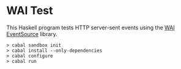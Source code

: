 # WAI Test

This Haskell program tests HTTP server-sent events using the [WAI
EventSource](http://hackage.haskell.org/package/wai-eventsource) library.

    > cabal sandbox init
    > cabal install --only-dependencies
    > cabal configure
    > cabal run
